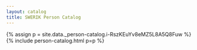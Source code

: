 ```yaml
---
layout: catalog
title: SWERIK Person Catalog
---
```

{% assign p = site.data._person-catalog.i-RszKEuYv8eMZ5L8A5Q8Fuw %}
{% include person-catalog.html p=p %}


